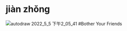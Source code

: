 # jiàn zhǒng
![autodraw 2022_5_5 下午2_05_41](https://user-images.githubusercontent.com/87524840/166912059-565ac940-52db-4a8f-9e3e-1027f268068e.png)
#Bother Your Friends
